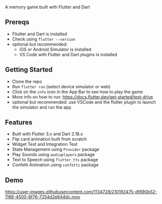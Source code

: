 A memory game built with Flutter and Dart

## Prereqs
- Fliutter and Dart is installed
- Check using `flutter --version`
- optional but recommended: 
    - iOS or Android Simulator is installed
    - VS Code with Flutter and Dart plugins is installed

## Getting Started
- Clone the repo
- Run `flutter run` (select device simulator or web)
- Click on the `info` icon in the App Bar to see how to play the game
- More info on how to run: https://docs.flutter.dev/get-started/test-drive
- optional but recommended: use VSCode and the flutter plugin to launch the simulator and run the app


## Features
- Built with Flutter 3.x and Dart 2.18.x
- Flip card animation built from scratch
- Widget Test and Integration Test
- State Management using `Provider` package
- Play Sounds using `audioplayers` package
- Text to Speech using `flutter_tts` package
- Confetti Animation using `confetti` package

## Demo
https://user-images.githubusercontent.com/1134728/210192475-df890b52-1166-4500-8f76-7254d2e644dc.mov

